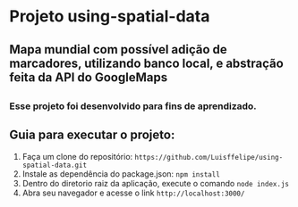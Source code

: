 # Projeto using-spatial-data

<h2>Mapa mundial com possível adição de marcadores, utilizando banco local, e abstração feita da API do GoogleMaps <h2>
<h3>Esse projeto foi desenvolvido para fins de aprendizado.<h3>

## Guia para executar o projeto:

 1. Faça um clone do repositório: ```https://github.com/Luisffelipe/using-spatial-data.git```
 2. Instale as dependência do package.json: ```npm install```
 3. Dentro do diretorio raiz da aplicação, execute o comando ```node index.js```
 4. Abra seu navegador e acesse o link ```http://localhost:3000/```


